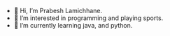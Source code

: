 - 👋 Hi, I’m Prabesh Lamichhane.
- 👀 I’m interested in programming and playing sports.
- 🌱 I’m currently learning java, and python.
  

<!---
prabesh216/prabesh216 is a ✨ special ✨ repository because its `README.md` (this file) appears on your GitHub profile.
You can click the Preview link to take a look at your changes.
--->

